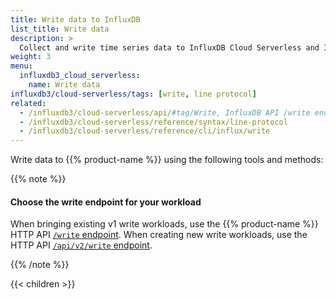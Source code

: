```yaml
---
title: Write data to InfluxDB
list_title: Write data
description: >
  Collect and write time series data to InfluxDB Cloud Serverless and InfluxDB OSS.
weight: 3
menu:
  influxdb3_cloud_serverless:
    name: Write data
influxdb3/cloud-serverless/tags: [write, line protocol]
related:
  - /influxdb3/cloud-serverless/api/#tag/Write, InfluxDB API /write endpoint
  - /influxdb3/cloud-serverless/reference/syntax/line-protocol
  - /influxdb3/cloud-serverless/reference/cli/influx/write
---
```


Write data to {{% product-name %}} using the following tools and methods:

{{% note %}}

#### Choose the write endpoint for your workload

When bringing existing v1 write workloads, use the {{% product-name %}} HTTP API [`/write` endpoint](/influxdb3/cloud-serverless/guides/api-compatibility/v1/).
When creating new write workloads, use the HTTP API [`/api/v2/write` endpoint](/influxdb3/cloud-serverless/guides/api-compatibility/v2/).

{{% /note %}}

{{< children >}}
